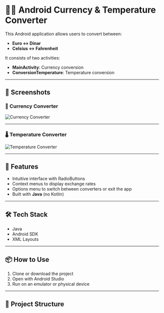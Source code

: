 # 💱🧊 Android Currency & Temperature Converter

This Android application allows users to convert between:
- **Euro ↔ Dinar**
- **Celsius ↔ Fahrenheit**

It consists of two activities:
- **MainActivity**: Currency conversion
- **ConversionTemperature**: Temperature conversion

---

## 📸 Screenshots

### 💱 Currency Converter

![Currency Converter](https://github.com/user-attachments/assets/d80e0022-582d-4ad3-9b88-5d65d0922936)

---

### 🌡️ Temperature Converter

![Temperature Converter](https://github.com/user-attachments/assets/4561d299-cda9-43e2-aaa2-27f193b9f217)

---

## 🚀 Features

- Intuitive interface with RadioButtons
- Context menus to display exchange rates
- Options menu to switch between converters or exit the app
- Built with **Java** (no Kotlin)

---

## 🛠️ Tech Stack

- Java
- Android SDK
- XML Layouts

---

## 📦 How to Use

1. Clone or download the project
2. Open with Android Studio
3. Run on an emulator or physical device

---

## 🔗 Project Structure

